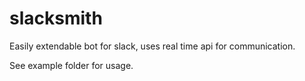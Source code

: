 # slacksmith
Easily extendable bot for slack, uses real time api for communication.

See example folder for usage.
